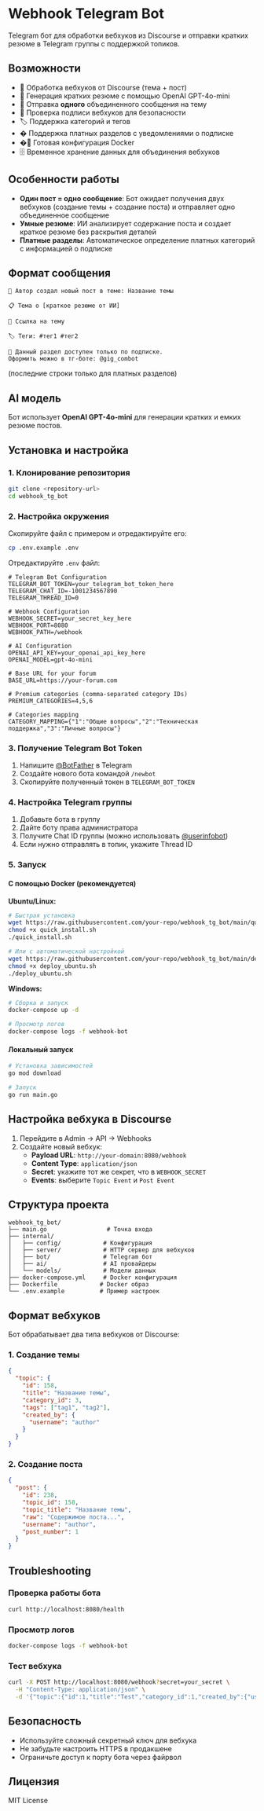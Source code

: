 # Webhook Telegram Bot

Telegram бот для обработки вебхуков из Discourse и отправки кратких резюме в Telegram группы с поддержкой топиков.

## Возможности

- 🔗 Обработка вебхуков от Discourse (тема + пост)
- 🤖 Генерация кратких резюме с помощью OpenAI GPT-4o-mini  
- 📱 Отправка **одного** объединенного сообщения на тему
- 🔐 Проверка подписи вебхуков для безопасности
- 🏷 Поддержка категорий и тегов
- � Поддержка платных разделов с уведомлениями о подписке
- �🐳 Готовая конфигурация Docker
- 🗄️ Временное хранение данных для объединения вебхуков

## Особенности работы

- **Один пост = одно сообщение**: Бот ожидает получения двух вебхуков (создание темы + создание поста) и отправляет одно объединенное сообщение
- **Умные резюме**: ИИ анализирует содержание поста и создает краткое резюме без раскрытия деталей
- **Платные разделы**: Автоматическое определение платных категорий с информацией о подписке

## Формат сообщения

```
👤 Автор создал новый пост в теме: Название темы

📋 Тема о [краткое резюме от ИИ]

🔗 Ссылка на тему

🏷 Теги: #тег1 #тег2

💎 Данный раздел доступен только по подписке.
Оформить можно в тг-боте: @gig_combot
```
(последние строки только для платных разделов)

## AI модель

Бот использует **OpenAI GPT-4o-mini** для генерации кратких и емких резюме постов.

## Установка и настройка

### 1. Клонирование репозитория

```bash
git clone <repository-url>
cd webhook_tg_bot
```

### 2. Настройка окружения

Скопируйте файл с примером и отредактируйте его:

```bash
cp .env.example .env
```

Отредактируйте `.env` файл:

```env
# Telegram Bot Configuration
TELEGRAM_BOT_TOKEN=your_telegram_bot_token_here
TELEGRAM_CHAT_ID=-1001234567890
TELEGRAM_THREAD_ID=0

# Webhook Configuration
WEBHOOK_SECRET=your_secret_key_here
WEBHOOK_PORT=8080
WEBHOOK_PATH=/webhook

# AI Configuration
OPENAI_API_KEY=your_openai_api_key_here
OPENAI_MODEL=gpt-4o-mini

# Base URL for your forum
BASE_URL=https://your-forum.com

# Premium categories (comma-separated category IDs)
PREMIUM_CATEGORIES=4,5,6

# Categories mapping
CATEGORY_MAPPING={"1":"Общие вопросы","2":"Техническая поддержка","3":"Личные вопросы"}
```

### 3. Получение Telegram Bot Token

1. Напишите [@BotFather](https://t.me/botfather) в Telegram
2. Создайте нового бота командой `/newbot`
3. Скопируйте полученный токен в `TELEGRAM_BOT_TOKEN`

### 4. Настройка Telegram группы

1. Добавьте бота в группу
2. Дайте боту права администратора
3. Получите Chat ID группы (можно использовать [@userinfobot](https://t.me/userinfobot))
4. Если нужно отправлять в топик, укажите Thread ID

### 5. Запуск

#### С помощью Docker (рекомендуется)

**Ubuntu/Linux:**
```bash
# Быстрая установка
wget https://raw.githubusercontent.com/your-repo/webhook_tg_bot/main/quick_install.sh
chmod +x quick_install.sh
./quick_install.sh

# Или с автоматической настройкой
wget https://raw.githubusercontent.com/your-repo/webhook_tg_bot/main/deploy_ubuntu.sh
chmod +x deploy_ubuntu.sh
./deploy_ubuntu.sh
```

**Windows:**
```bash
# Сборка и запуск
docker-compose up -d

# Просмотр логов
docker-compose logs -f webhook-bot
```

#### Локальный запуск

```bash
# Установка зависимостей
go mod download

# Запуск
go run main.go
```

## Настройка вебхука в Discourse

1. Перейдите в Admin → API → Webhooks
2. Создайте новый вебхук:
   - **Payload URL**: `http://your-domain:8080/webhook`
   - **Content Type**: `application/json`
   - **Secret**: укажите тот же секрет, что в `WEBHOOK_SECRET`
   - **Events**: выберите `Topic Event` и `Post Event`

## Структура проекта

```
webhook_tg_bot/
├── main.go                 # Точка входа
├── internal/
│   ├── config/            # Конфигурация
│   ├── server/            # HTTP сервер для вебхуков
│   ├── bot/               # Telegram бот
│   ├── ai/                # AI провайдеры
│   └── models/            # Модели данных
├── docker-compose.yml     # Docker конфигурация
├── Dockerfile            # Docker образ
└── .env.example          # Пример настроек
```

## Формат вебхуков

Бот обрабатывает два типа вебхуков от Discourse:

### 1. Создание темы
```json
{
  "topic": {
    "id": 158,
    "title": "Название темы",
    "category_id": 3,
    "tags": ["tag1", "tag2"],
    "created_by": {
      "username": "author"
    }
  }
}
```

### 2. Создание поста
```json
{
  "post": {
    "id": 238,
    "topic_id": 158,
    "topic_title": "Название темы",
    "raw": "Содержимое поста...",
    "username": "author",
    "post_number": 1
  }
}
```

## Troubleshooting

### Проверка работы бота
```bash
curl http://localhost:8080/health
```

### Просмотр логов
```bash
docker-compose logs -f webhook-bot
```

### Тест вебхука
```bash
curl -X POST http://localhost:8080/webhook?secret=your_secret \
  -H "Content-Type: application/json" \
  -d '{"topic":{"id":1,"title":"Test","category_id":1,"created_by":{"username":"test"}}}'
```

## Безопасность

- Используйте сложный секретный ключ для вебхука
- Не забудьте настроить HTTPS в продакшене
- Ограничьте доступ к порту бота через файрвол

## Лицензия

MIT License
